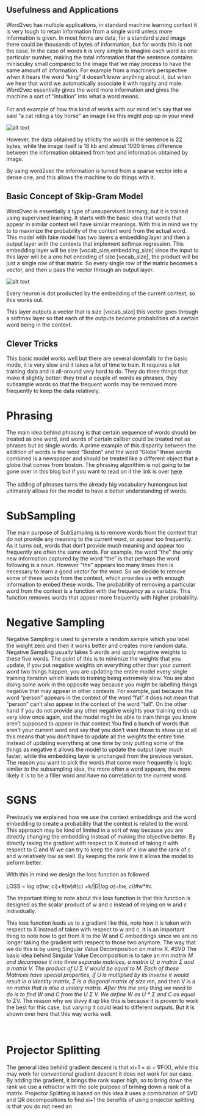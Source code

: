 <h2>Usefulness and Applications</h2>
Word2vec has multiple applications, in standard machine learning context it is very tough to retain information from a single word unless more information is given. In most forms are data, for a standard sized image there could be thousands of bytes of information, but for words this is not the case. In the case of words it is very simple to imagine each word as one particular number, making the total information that the sentence contains minisculey small compared to the image that we may process to have the same amount of information. For example from a machine’s perspective when it hears the word “king” it doesn’t know anything about it, but when we hear that word we automatically associate it with royalty and male. Word2vec essentially gives the word more information and gives the machine a sort of “intuition” into what a word means.
<br/><br/>
For and example of how this kind of works with our mind let's say that we said "a cat riding a toy horse" an image like this might pop up in your mind <br/>
 
 
![alt text](https://github.com/supersteph/ro_sgns/blob/master/images/Lr7J8ab.jpg "cat on a horse")
 
 
However, the data obtained by strictly the words in the sentence is 22 bytes, while the image itself is 18 kb and almost 1000 times difference between the information obtained from text and information obtained by image.<br/>
 
By using word2vec the information is turned from a sparse vector into a dense one, and this allows the machine to do things with it.<br/>
 
 <h2>Basic Concept of Skip-Gram Model</h2>
 
Word2vec is essentially a type of unsupervised learning, but it is trained using supervised learning. It starts with the basic idea that words that appear in similar context will have similar meanings. With this in mind we try to to maximize the probability of the context word from the actual word. This model with fake model has two layers a embedding layer and then a output layer with the contexts that implement softmax regression. This embedding layer will be size [vocab_size,embedding_size] since the input to this layer will be a one hot encoding of size [vocab_size], the product will be just a single row of that matrix. So every single row of the matrix becomes a vector, and then u pass the vector through an output layer. 
<br/>
 
![alt text](https://github.com/supersteph/ro_sgns/blob/master/images/word2vec_weight_matrix_lookup_table.png "Layers")
 
 
Every neuron is dot producted by the embedding of the current context, so this works out.
 
This layer outputs a vector that is size [vocab_size] this vector goes through a softmax layer so that each of the outputs become probabilities of a certain word being in the context.<br/>
 
<h2>Clever Tricks</h2>
 
This basic model works well but there are several downfalls to the basic mode, it is very slow and it takes a lot of time to train. It requires a lot training data and is all-around very hard to do. They do three things that make it slightly better: they treat a couple of words as phrases, they subsample words so that the frequent words may be removed more frequently to keep the data relatively. 
# Phrasing
The main idea behind phrasing is that certain sequence of words should be treated as one word, and words of certain caliber could be treated not as phrases but as single words. A prime example of this disparity between the addition of words is the word “Boston” and the word “Globe” these words combined is a newspaper and should be treated like a different object that a globe that comes from boston. The phrasing algorithim is not going to be gone over in this blog but if you want to read on it the link is over [here](http://mccormickml.com/2016/04/12/googles-pretrained-word2vec-model-in-python/)
<br/><br/>
The adding of phrases turns the already big vocabulary humongous but ultimately allows for the model to have a better understanding of words. 
# SubSampling
The main purpose of SubSampling is to remove words from the context that do not provide any meaning to the current word, or appear too frequently. As it turns out, words that don’t provide much meaning and appear too frequently are often the same words. For example, the word “the” the only new information captured by the word “the” is that perhaps the word following is a noun. However “the” appears too many times then is necessary to learn a good vector for the word. So we decide to remove some of these words from the context, which provides us with enough information to embed these words. The probability of removing a particular word from the context is a function with the frequency as a variable. This function removes words that appear more frequently with higher probability.
 
# Negative Sampling
Negative Sampling is used to generate a random sample which you label the weight zero and then it works better and creates more random data. Negative Sampling usually takes 5 words and apply negative weights to these five words. The point of this is to minimize the weights that you update, if you put negative weights on everything other than your current word two things happen, you are updating the entire model every single training iteration which leads to training being extremely slow. You are also doing some work in the opposite way because you might be labelling things negative that may appear in other contexts. For example, just because the word “person” appears in the context of the word “fat” it does not mean that “person” can’t also appear in the context of the word “tall”. On the other hand if you do not provide any other negative weights your training ends up very slow once again, and the model might be able to train things you know aren’t supposed to appear in that context.You find a bunch of words that aren’t your current word and say that you don’t want those to show up at all this means that you don’t have to update all the weights the entire time. Instead of updating everything at one time by only putting some of the things as negative it allows the model to update the output layer much faster, while the embedding layer is unchanged from the previous version. The reason you want to pick the words that come more frequently is logic similar to the subsampling idea, the more often a word appears, the more likely it is to be a filler word and have no correlation to the current word.<br/>
 
<h1>SGNS</h1>
Previously we explained how we use the context embeddings and the word embedding to create a probability that the context is related to the word. This approach may be kind of limited in a sort of way because you are directly changing the embedding instead of making the objective better. By directly taking the gradient with respect to X instead of taking it with respect to C and W we can try to keep the rank of x low and the rank of c and w relatively low as well. By keeping the rank low it allows the model to peform better.
 
With this in mind we design the loss function as followed
 
LOSS = log σ(hw, ci)+#(w)#(c)
+k/|D|*log σ(−hw, ci)*#w*#c
 
The important thing to note about this loss function is that this function is designed as the scalar product of w and c instead of relying on w and c individually.
 
This loss function leads us to a gradient like this, note how it is taken with respect to X instead of taken with respect to w and c. It is an important thing to note how to get from X to the W and C embeddings since we are no longer taking the gradient with respect to those two anymore. The way that we do this is by using Singular Value Decomposition on matrix X.
#SVD
The basic idea behind Singular Value Decomposition is to take an m*n matrix M and decompose it into three separate matrices, a matrix U, a matrix Σ and a matrix V. The product of U* Σ *V would be equal to M. Each of these Matrices have special properties, if U is multiplied by its inverse it would result in a Identity matrix, Σ is a diagonal matrix of size m*n, and then V is a n*n matrix that is also a unitary matrix. After this the only thing we need to do is to find W and C from the U  Σ V. We define W as U * Σ and C as equal to  Σ*V. The reason why we divvy it up like this is because it is proven to work the best for this case, but varying it could lead to different outputs. But it is shown over here that this way works well.
<br/>
 
<br/>
 
# Projector Splitting
The general idea behind gradient descent is that xi+1 = xi + ∇F(X), while this may work for conventional gradient descent it does not work for our case. By adding the gradient, it brings the rank super high, so to bring down the rank we use a retractor with the sole purpose of brining down a rank of a matrix.
Projector Splitting is based on this idea it uses a combination of SVD and QR decompositions to find xi+1 the benefits of using projector splitting is that you do not need an 

